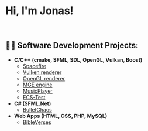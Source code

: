 <h1>Hi, I'm Jonas!</h1>
<br>
<h2>👨‍💻 Software Development Projects:</h2>

- <b>C/C++ (cmake, SFML, SDL, OpenGL, Vulkan, Boost)</b>
  - [Spacefire](https://github.com/Jonas-Fe)
  - [Vulken renderer](https://github.com/Jonas-Fe)
  - [OpenGL renderer](https://github.com/Jonas-Fe)
  - [MGE engine](https://github.com/Jonas-Fe)
  - [MusicPlayer](https://github.com/Jonas-Fe)
  - [ECS-Test](https://github.com/Jonas-Fe)
- <b>C# (SFML.Net)</b>
  - [BulletChaos](https://github.com/Jonas-Fe)
- <b>Web Apps (HTML, CSS, PHP, MySQL)</b>
  - [BibleVerses](https://github.com/Jonas-Fe)

<!--
**joshmadakor1/joshmadakor1** is a ✨ _special_ ✨ repository because its `README.md` (this file) appears on your GitHub profile.

Here are some ideas to get you started:

- 🔭 I’m currently working on ...
- 🌱 I’m currently learning ...
- 👯 I’m looking to collaborate on ...
- 🤔 I’m looking for help with ...
- 💬 Ask me about ...
- 📫 How to reach me: ...
- 😄 Pronouns: ...
- ⚡ Fun fact: ...
-->
